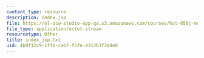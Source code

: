 ```yaml
---
content_type: resource
description: index.jsp
file: https://ol-ocw-studio-app-qa.s3.amazonaws.com/courses/hst-950j-medical-computing-spring-2003/4b9f12c91ff6cab7f5fe4313b3f2e4e8_index_jsp.txt
file_type: application/octet-stream
resourcetype: Other
title: index_jsp.txt
uid: 4b9f12c9-1ff6-cab7-f5fe-4313b3f2e4e8
---
```

